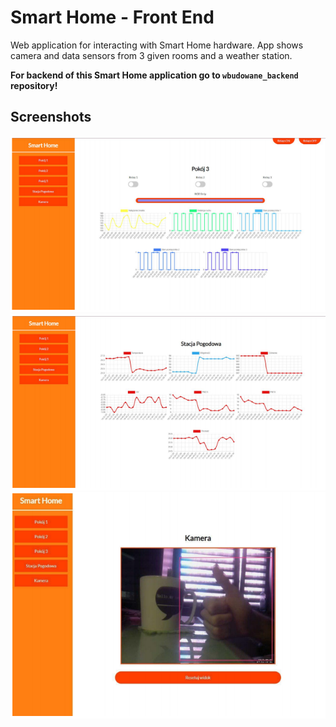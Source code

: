 # Smart Home - Front End

Web application for interacting with Smart Home hardware. App shows camera and data sensors from 3 given rooms and a weather station.

**For backend of this Smart Home application go to `wbudowane_backend` repository!**

## Screenshots

![Room 3](screenshots/1.png)
![Weather Station](screenshots/2.png)
![Camera](screenshots/3.png)

